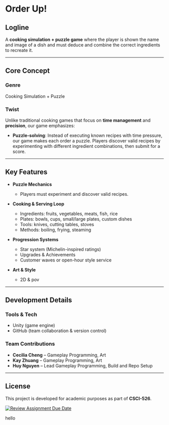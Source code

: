 # Order Up!


## Logline
A **cooking simulation + puzzle game**  where the player is shown the name and image of a dish and must deduce and combine the correct ingredients to recreate it.

---

## Core Concept

### Genre
Cooking Simulation + Puzzle

### Twist
Unlike traditional cooking games that focus on **time management** and **precision**, our game emphasizes:
- **Puzzle-solving**: Instead of executing known recipes with time pressure, our game makes each order a puzzle. Players discover valid recipes by experimenting with different ingredient combinations, then submit for a score.

---

## Key Features


- **Puzzle Mechanics**  
  - Players must experiment and discover valid recipes. 

- **Cooking & Serving Loop**  
  - Ingredients: fruits, vegetables, meats, fish, rice  
  - Plates: bowls, cups, small/large plates, custom dishes  
  - Tools: knives, cutting tables, stoves  
  - Methods: boiling, frying, steaming  

- **Progression Systems**  
  - Star system (Michelin-inspired ratings)  
  - Upgrades & Achievements  
  - Customer waves or open-hour style service  

- **Art & Style**  
  - 2D & pov

---


## Development Details
 
### Tools & Tech
- Unity (game engine)  
- GitHub (team collaboration & version control)  

### Team Contributions
- **Cecilia Cheng** – Gameplay Programming, Art
- **Kay Zhuang** – Gameplay Programming, Art
- **Huy Nguyen** – Lead Gameplay Programming, Build and Repo Setup

---

## License
This project is developed for academic purposes as part of **CSCI-526**.  

[![Review Assignment Due Date](https://classroom.github.com/assets/deadline-readme-button-22041afd0340ce965d47ae6ef1cefeee28c7c493a6346c4f15d667ab976d596c.svg)](https://classroom.github.com/a/op7tKPho)



hello
